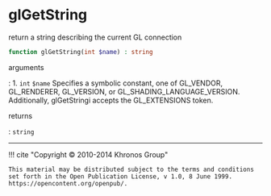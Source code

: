 # glGetString
return a string describing the current GL connection

```php
function glGetString(int $name) : string
```

arguments

:    1. `int` `$name` Specifies a symbolic constant, one of
    <constant>GL_VENDOR</constant>, <constant>GL_RENDERER</constant>,
    <constant>GL_VERSION</constant>, or
    <constant>GL_SHADING_LANGUAGE_VERSION</constant>. Additionally, glGetStringi
    accepts the <constant>GL_EXTENSIONS</constant> token.

returns

:    `string` 

---
     

!!! cite "Copyright © 2010-2014 Khronos Group"

    This material may be distributed subject to the terms and conditions set forth in the Open Publication License, v 1.0, 8 June 1999. https://opencontent.org/openpub/.